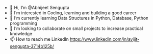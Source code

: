 - 👋 Hi, I’m @Abhijeet Sengupta
- 👀 I’m interested in Coding, learning and building a good career
- 🌱 I’m currently learning Data Structures in Python, Database, Python programming
- 💞️ I’m looking to collaborate on small projects to increase practical knowledge
- 📫 How to reach me LinkedIn https://www.linkedin.com/in/avijit-sengupta-3714b125b/

<!---
Modon-Mitra/Modon-Mitra is a ✨ special ✨ repository because its `README.md` (this file) appears on your GitHub profile.
You can click the Preview link to take a look at your changes.
--->

